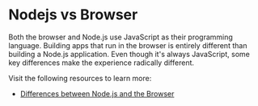 # Nodejs vs Browser

Both the browser and Node.js use JavaScript as their programming language. Building apps that run in the browser is entirely different than building a Node.js application. Even though it's always JavaScript, some key differences make the experience radically different.

Visit the following resources to learn more:

- [Differences between Node.js and the Browser](https://nodejs.org/en/learn/getting-started/differences-between-nodejs-and-the-browser/)
